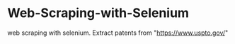 # Web-Scraping-with-Selenium
web scraping with selenium. Extract patents from "https://www.uspto.gov/"
